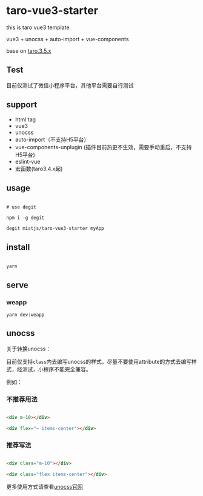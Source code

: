 # taro-vue3-starter
this is taro vue3 template

vue3 + unocss + auto-import + vue-components

base on [taro.3.5.x](https://taro-docs.jd.com/taro/docs/)

## Test

目前仅测试了微信小程序平台，其他平台需要自行测试

## support

* html tag
* vue3
* unocss
* auto-import（不支持H5平台）
* vue-components-unplugin (插件目前热更不生效，需要手动重启，不支持H5平台)
* eslint-vue
* 宏函数(taro3.4.x起)

## usage


```shell

# use degit

npm i -g degit

degit mistjs/taro-vue3-starter myApp

```

## install

```shell

yarn

```

## serve

### weapp

```shell
yarn dev:weapp
```

## unocss

关于转换unocss：

目前仅支持`class`内去编写unocss的样式，尽量不要使用attribute的方式去编写样式，经测试，小程序不能完全兼容。

例如：

### 不推荐用法

```html

<div m-10></div>

<div flex="~ items-center"></div>

```


### 推荐写法

```html

<div class="m-10"></div>

<div class="flex items-center"></div>

```


更多使用方式请查看[unocss官网](https://uno.antfu.me/)
